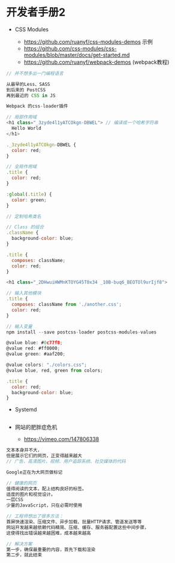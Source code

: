 # 开发者手册2

- CSS Modules

  - <https://github.com/ruanyf/css-modules-demos> 示例
  - <https://github.com/css-modules/css-modules/blob/master/docs/get-started.md>
  - <https://github.com/ruanyf/webpack-demos> (webpack教程)

```javascript
// 并不想多出一门编程语言

从最早的Less、SASS
到后来的 PostCSS
再到最近的 CSS in JS

Webpack 的css-loader插件

// 局部作用域
<h1 class="_3zyde4l1yATCOkgn-DBWEL"> // 编译成一个哈希字符串
  Hello World
</h1>

._3zyde4l1yATCOkgn-DBWEL {
  color: red;
}

// 全局作用域
.title {
  color: red;
}

:global(.title) {
  color: green;
}

// 定制哈希类名

// Class 的组合
.className {
  background-color: blue;
}

.title {
  composes: className;
  color: red;
}

<h1 class="_2DHwuiHWMnKTOYG45T0x34 _10B-buq6_BEOTOl9urIjf8">

// 输入其他模块
.title {
  composes: className from './another.css';
  color: red;
}

// 输入变量
npm install --save postcss-loader postcss-modules-values

@value blue: #0c77f8;
@value red: #ff0000;
@value green: #aaf200;

@value colors: "./colors.css";
@value blue, red, green from colors;

.title {
  color: red;
  background-color: blue;
}
```

- Systemd

```javascript
```

- 网站的肥胖症危机

  - <https://vimeo.com/147806338>

```javascript
文本本身并不大，
但是展示它们的网页，正变得越来越大
// 广告、高清图片、视频、用户追踪系统、社交媒体的代码

Google正在为大网页做标记

// 健康的网页
值得阅读的文本，配上结构良好的标签。
适度的图片和视觉设计。
一层CSS
少量的JavaScript，只在必需时使用

// 工程师想出了很多方法：
首屏快速渲染、压缩文件、异步加载、批量HTTP请求、管道发送等等
网站开发越来越依赖代码精简、压缩、缓存、服务器配置这些中间步骤，
这使得找出错误越来越困难，成本越来越高

// 解决方案
第一步，确保最重要的内容，首先下载和渲染
第二步，就此结束
```
